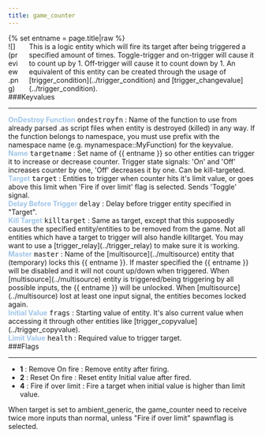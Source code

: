 ```yaml
---
title: game_counter
---
```

<div>{% set entname = page.title|raw %}</div>
<div class="container previewimg">
<div class="columns">
<div class="imagepadding column col-auto" markdown="1">![](preview.png)</div>
<div class="column entityentry" markdown="1">This is a logic entity which will fire its target after being triggered a specified amount of times. Toggle-trigger and on-trigger will cause it to count up by 1. Off-trigger will cause it to count down by 1. An equivalent of this entity can be created through the usage of [trigger_condition](../trigger_condition) and [trigger_changevalue](../trigger_condition).</div>
</div>
</div>
###Keyvalues
<hr>
<div class="entityentry" markdown="1">
<span style="color:#9fc5e8;"><b>OnDestroy Function</b></span> <kbd  class="tooltip" data-tooltip="string">ondestroyfn</kbd> :
Name of the function to use from already parsed .as script files when entity is destroyed (killed) in any way. If the function belongs to namespace, you must use prefix with the namespace name (e.g. mynamespace::MyFunction) for the keyvalue.
</div>
<div class="entityentry" markdown="1">
<span style="color:#9fc5e8;"><b>Name</b></span> <kbd  class="tooltip" data-tooltip="target_source">targetname</kbd> :
Set name of {{ entname }} so other entities can trigger it to increase or decrease counter. Trigger state signals: 'On' and 'Off' increases counter by one, 'Off' decreases it by one. Can be kill-targeted.
</div>
<div class="entityentry" markdown="1">
<span style="color:#9fc5e8;"><b>Target</b></span> <kbd  class="tooltip" data-tooltip="target_destination">target</kbd> :
Entities to trigger when counter hits it's limit value, or goes above this limit when 'Fire if over limit' flag is selected. Sends 'Toggle' signal.
</div>
<div class="entityentry" markdown="1">
<span style="color:#9fc5e8;"><b>Delay Before Trigger</b></span> <kbd  class="tooltip" data-tooltip="string">delay</kbd> :
Delay before trigger entity specified in "Target".
</div>
<div class="entityentry" markdown="1">
<span style="color:#9fc5e8;"><b>Kill Target</b></span> <kbd  class="tooltip" data-tooltip="target_destination">killtarget</kbd> :
Same as target, except that this supposedly causes the specified entity/entities to be removed from the game. Not all entities which have a target to trigger will also handle killtarget. You may want to use a [trigger_relay](../trigger_relay) to make sure it is working.
</div>
<div class="entityentry" markdown="1">
<span style="color:#9fc5e8;"><b>Master</b></span> <kbd  class="tooltip" data-tooltip="string">master</kbd> :
Name of the [multisource](../multisource) entity that (temporary) locks this {{ entname }}. If master specified the {{ entname }} will be disabled and it will not count up/down when triggered. When [multisource](../multisource) entity is triggered/being triggering by all possible inputs, the {{ entname }} will be unlocked. When [multisource](../multisource) lost at least one input signal, the entities becomes locked again.
</div>
<div class="entityentry" markdown="1">
<span style="color:#9fc5e8;"><b>Initial Value</b></span> <kbd  class="tooltip" data-tooltip="integer">frags</kbd> :
Starting value of entity. It's also current value when accessing it through other entities like [trigger_copyvalue](../trigger_copyvalue).
</div>
<div class="entityentry" markdown="1">
<span style="color:#9fc5e8;"><b>Limit Value</b></span> <kbd  class="tooltip" data-tooltip="integer">health</kbd> :
Required value to trigger target.
</div>
###Flags
<hr>
<div class="entityflags">
<ul>
<li class="imagepadding" markdown="1"><b>1</b> : Remove On fire : Remove entity after firing.</li>
<li class="imagepadding" markdown="1"><b>2</b> : Reset On fire : Reset entity Initial value after fired.</li>
<li class="imagepadding" markdown="1"><b>4</b> : Fire if over limit : Fire a target when initial value is higher than limit value.</li>
</ul>
</div>
<div class="notices red">When target is set to ambient_generic, the game_counter need to receive twice more inputs than normal, unless "Fire if over limit" spawnflag is selected.</div>

